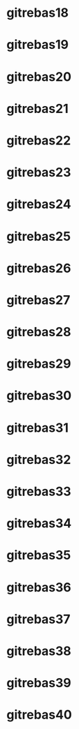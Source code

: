 # gitrebas18
# gitrebas19
# gitrebas20
# gitrebas21
# gitrebas22
# gitrebas23

# gitrebas24
# gitrebas25
# gitrebas26
# gitrebas27
# gitrebas28
# gitrebas29
# gitrebas30

# gitrebas31
# gitrebas32
# gitrebas33
# gitrebas34
# gitrebas35
# gitrebas36
# gitrebas37
# gitrebas38
# gitrebas39
# gitrebas40

